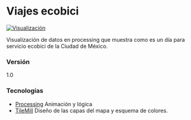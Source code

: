 Viajes ecobici
=========

[![Visualización](https://i.ytimg.com/vi/siua0sVxEKY/mqdefault.jpg)](http://www.youtube.com/watch?v=T-D1KVIuvjA)

Visualización de datos en processing que muestra como es un día para servicio ecobici de la Ciudad de México. 

### Versión
1.0


### Tecnologías
* [Processing] Animación y lógica
* [TileMill] Diseño de las capas del mapa y esquema de colores.



[TileMill]:https://www.mapbox.com/tilemill/
[Processing]:https://www.processing.org/

